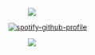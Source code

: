 <p align="center">
  <img src="https://files.catbox.moe/2jui3s.png" />
</p>


‎ ‎ ‎ ‎ ‎ ‎ ‎‎ ‎  ‎ ‎ ‎ ‎ ‎ ‎ ‎ ‎  ‎ ‎ ‎ ‎ ‎ ‎ ‎ ‎ ‎‎ ‎ ‎ ‎ ‎ ‎ ‎ ‎ ‎ ‎  ‎ ‎ ‎ ‎ ‎ ‎ ‎ ‎ ‎ ‎ ‎ ‎ ‎ ‎ ‎ ‎ ‎ ‎ [![spotify-github-profile](https://spotify-github-profile.kittinanx.com/api/view?uid=31omci325tgw2oph5qwegb5rhyna&cover_image=true&theme=natemoo-re&show_offline=false&background_color=0d1117&interchange=false&bar_color=c44f0b&bar_color_cover=false)](https://github.com/kittinan/spotify-github-profile)

<p align="center">
  <img src="https://files.catbox.moe/1vwku7.png" />
</p>
